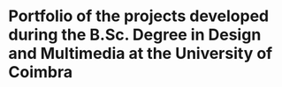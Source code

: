 # Portfolio of the projects developed during the B.Sc. Degree in Design and Multimedia at the University of Coimbra
